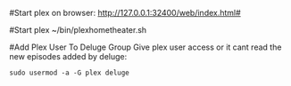 #Start plex on browser:
http://127.0.0.1:32400/web/index.html#

#Start plex
~/bin/plexhometheater.sh

#Add Plex User To Deluge Group
Give plex user access or it cant read the new episodes added by deluge:
```
sudo usermod -a -G plex deluge
```
